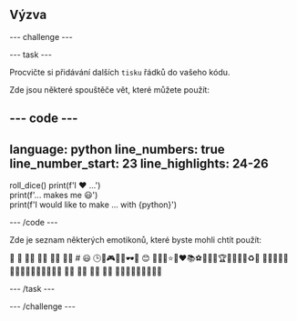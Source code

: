 ## Výzva

--- challenge ---

--- task ---

Procvičte si přidávání dalších `tisku` řádků do vašeho kódu.

Zde jsou některé spouštěče vět, které můžete použít:

--- code ---
---
language: python line_numbers: true line_number_start: 23
line_highlights: 24-26
---
roll_dice() print(f'I ❤️ ...')   
print(f'... makes me 😃')   
print(f'I would like to make ... with {python}')

--- /code ---

Zde je seznam některých emotikonů, které byste mohli chtít použít:

🎊 🙌 🙌🏼 🙌🏽 🙌🏾 🙌🏿 # 😃 🕒🎨🎮🔬🎉🕶️🎲 😊 🦄🚀💯⭐💛❤️📚⚽🏏🏀🥋🏆✨🥺🌈🔥♻️🌳 👩‍🦽👩🏼‍🦽👩🏽‍🦽👩🏾‍🦽👩🏿‍🦽🧘 🧘🏼 🧘🏽 🧘🏾 🧘🏿 🙋🙋🏼🙋🏽🙋🏾🙋🏿

--- /task ---

--- /challenge ---


